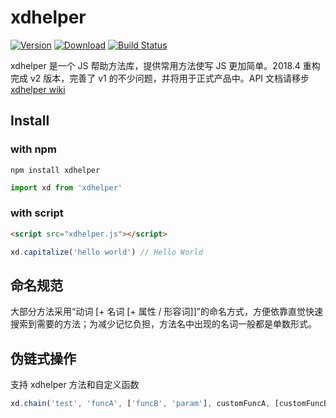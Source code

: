 # xdhelper

[![Version](https://img.shields.io/npm/v/xdhelper.svg)](https://www.npmjs.com/package/xdhelper)
[![Download](https://img.shields.io/npm/dm/xdhelper.svg)](https://www.npmjs.com/package/xdhelper)
[![Build Status](https://travis-ci.org/xiaoda/xdhelper.svg?branch=master)](https://travis-ci.org/xiaoda/xdhelper)

xdhelper 是一个 JS 帮助方法库，提供常用方法使写 JS 更加简单。2018.4 重构完成 v2 版本，完善了 v1 的不少问题，并将用于正式产品中。API 文档请移步 [xdhelper wiki](https://github.com/xiaoda/xdhelper/wiki)

## Install

### with npm

```
npm install xdhelper
```

``` js
import xd from 'xdhelper'
```

### with script

``` html
<script src="xdhelper.js"></script>
```

``` js
xd.capitalize('hello world') // Hello World
```

## 命名规范

大部分方法采用“动词 [+ 名词 [+ 属性 / 形容词]]”的命名方式，方便依靠直觉快速搜索到需要的方法；为减少记忆负担，方法名中出现的名词一般都是单数形式。

## 伪链式操作

支持 xdhelper 方法和自定义函数

``` js
xd.chain('test', 'funcA', ['funcB', 'param'], customFuncA, [customFuncB, 'param'])
```
